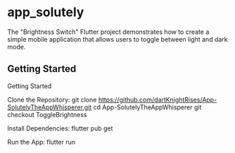 # app_solutely

The "Brightness Switch" Flutter project demonstrates how to create a simple mobile application that allows users to toggle between light and dark mode.

## Getting Started

Getting Started

Clone the Repository:
git clone https://github.com/dartKnightRises/App-SolutelyTheAppWhisperer.git
cd App-SolutelyTheAppWhisperer
git checkout ToggleBrightness


Install Dependencies:
flutter pub get


Run the App:
flutter run